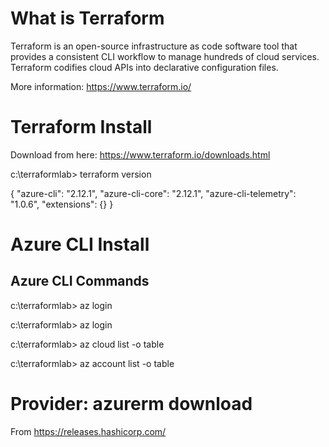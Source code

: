 # What is Terraform

Terraform is an open-source infrastructure as code software tool that provides a consistent CLI workflow to manage hundreds of cloud services. Terraform codifies cloud APIs into declarative configuration files.

More information: https://www.terraform.io/

# Terraform Install

Download from here: https://www.terraform.io/downloads.html

c:\terraformlab> terraform version

{
  "azure-cli": "2.12.1",
  "azure-cli-core": "2.12.1",
  "azure-cli-telemetry": "1.0.6",
  "extensions": {}
}

# Azure CLI Install

## Azure CLI Commands

c:\terraformlab> az login

c:\terraformlab> az login

c:\terraformlab> az cloud list -o table

c:\terraformlab> az account list -o table

# Provider: azurerm download

From https://releases.hashicorp.com/
